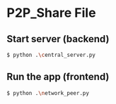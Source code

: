 # P2P_Share File 

## Start server (backend)

```bash
$ python .\central_server.py
```

## Run the app (frontend)

```bash
$ python .\network_peer.py
```

